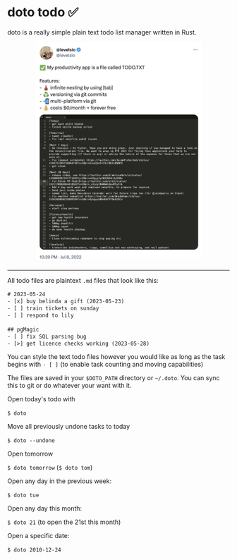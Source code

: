 # doto todo ✅

doto is a really simple plain text todo list manager written in Rust.

<center>
<img src="./tweet.png" height="500" />
</center>

---

All todo files are plaintext `.md` files that look like this:

```
# 2023-05-24
- [x] buy belinda a gift (2023-05-23)
- [ ] train tickets on sunday
- [ ] respond to lily

## pgMagic
- [ ] fix SQL parsing bug
- [>] get licence checks working (2023-05-28)
```

You can style the text todo files however you would like as long as the task begins with `- [ ]` (to enable task counting and moving capabilities)

The files are saved in your `$DOTO_PATH` directory or `~/.doto`. You can sync this to git or do whatever your want with it.

Open today's todo with

`$ doto`

Move all previously undone tasks to today

`$ doto --undone`

Open tomorrow

`$ doto tomorrow` (`$ doto tom`)

Open any day in the previous week:

`$ doto tue`

Open any day this month:

`$ doto 21` (to open the 21st this month)

Open a specific date:

`$ doto 2010-12-24`
